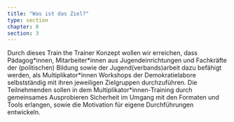 ```yaml
---
title: "Was ist das Ziel?"
type: section
chapter: 0
section: 3
---
```


<p>Durch dieses Train the Trainer Konzept wollen wir erreichen, dass Pädagog*innen, Mitarbeiter*innen aus Jugendeinrichtungen und Fachkräfte der (politischen) Bildung sowie der Jugend(verbands)arbeit dazu befähigt werden, als Multiplikator*innen Workshops der Demokratielabore selbstständig mit ihren jeweiligen Zielgruppen durchzuführen. Die Teilnehmenden sollen in dem Multiplikator*innen-Training durch gemeinsames Ausprobieren Sicherheit im Umgang mit den Formaten und Tools erlangen, sowie die Motivation für eigene Durchführungen entwickeln.</p>
